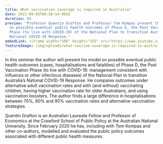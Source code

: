 ```yaml
---
title: What vaccination coverage is required in Australia?
date: 2021-09-03T06:58:54.895Z
duration: 69
preview: "Professor Quentin Grafton and Professor Tom Kompas present their model
  on possible eventual public health outcomes of Phase D, the Post Vaccination
  Phase (to live with COVID-19) of the National Plan to transition Australia’s
  National COVID-19 Response."
embedLink: <iframe width="560" height="315" src="https://www.youtube.com/embed/B074lHH0VBE?start=1" title="YouTube video player" frameborder="0" allow="accelerometer; autoplay; clipboard-write; encrypted-media; gyroscope; picture-in-picture" allowfullscreen></iframe>
featureImage: /img/uploads/what-vaccine-coverage-is-required-in-australia.png
---
```

In this seminar the author will present his model on possible eventual public health outcomes (cases, hospitalisations and fatalities) of Phase D, the Post Vaccination Phase (to live with COVID-19: management consistent with influenza or other infectious diseases) of the National Plan to transition Australia’s National COVID-19 Response. He compares outcomes under alternative adult vaccination rates and with (and without) vaccinating children, having higher vaccination rate for older Australians, and using vaccination boosters. The author finds a large difference in hospitalisations between 70%, 80% and 90% vaccination rates and alternative vaccination strategies.

Quentin Grafton is an Australian Laureate Fellow and Professor of Economics at the Crawford School of Public Policy at the Australian National University. Since February 2020 he has, including with Tom Kompas and other co-authors, modelled and evaluated the public policy outcomes associated with different public health measures.
